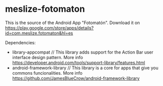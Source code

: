 meslize-fotomaton
=================

This is the source of the Android App "Fotomatón". Download it on https://play.google.com/store/apps/details?id=com.meslize.fotomaton&hl=es

Dependencies:
- library-appcompat // This library adds support for the Action Bar user interface design pattern. More info https://developer.android.com/tools/support-library/features.html
- android-framework-library // This library is a core for apps that give you commons funcionalities. More info https://github.com/JamesBlueCrow/android-framework-library
